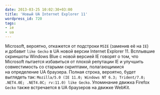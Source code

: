 ```yaml
---
date: 2013-03-25 10:02:30+03:00
title: 'Новый UA Internet Explorer 11'
wordpress_id: 720
tags:
- ie
- ua
---
```


Microsoft, вероятно, откажется от подстроки `MSIE` (заменив её на `IE`) и добавит `like Gecko` в UA новой версии Internet Explorer 11. Всплывшие скриншоты Windows Blue с новой версией IE говорят о том, что Microsoft пытается избавиться от плохой репутации IE и улучшить совместимость со старыми скриптами, полагающимися на определение UA браузера. Полная строка, вероятно, будет выглядеть так: `Mozilla/5.0 (IE 11.0; Windows NT 6.3; Trident/7.0; .NET4.0E; .NET4.0C; rv:11.0) like Gecko`. Упоминание движка Firefox `Gecko` также встречается в UA браузеров на движке WebKit.
